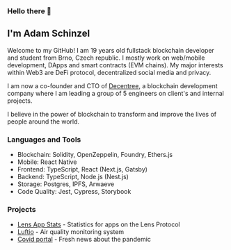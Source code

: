 ### Hello there 👋
## I'm Adam Schinzel

Welcome to my GitHub! I am 19 years old fullstack blockchain developer and student from Brno, Czech republic. I mostly work on web/mobile development, DApps and smart contracts (EVM chains). My major interests within Web3 are DeFi protocol, decentralized social media and privacy.

I am now a co-founder and CTO of [Decentree](https://decentree.com/), a blockchain development company where I am leading a group of 5 engineers on client's and internal projects.

I believe in the power of blockchain to transform and improve the lives of people around the world.

### Languages and Tools

- Blockchain: Solidity, OpenZeppelin, Foundry, Ethers.js
- Mobile: React Native
- Frontend: TypeScript, React (Next.js, Gatsby)
- Backend: TypeScript, Node.js (Nest.js)
- Storage: Postgres, IPFS, Arwaeve
- Code Quality: Jest, Cypress, Storybook

### Projects
- [Lens App Stats](https://lens.decentree.com/) - Statistics for apps on the Lens Protocol
- [Luftio](https://luftio.cz/) - Air quality monitoring system
- [Covid portal](https://covid19-portal.netlify.app/) - Fresh news about the pandemic
